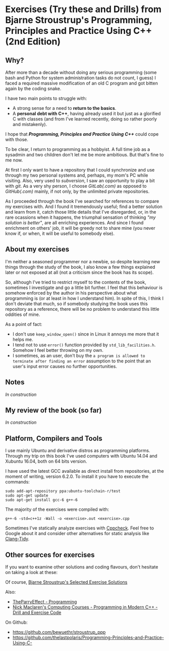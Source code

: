 Exercises (Try these and Drills) from Bjarne Stroustrup's Programming, Principles and Practice Using C++ (2nd Edition)
============================================================

Why?
----

After more than a decade without doing any serious programming (some bash and Python
for system administration tasks do not count, I guess) I faced a required massive
modification of an old C program and got bitten again by the coding snake.

I have two main points to struggle with:
 - A strong sense for a need to **return to the basics**.
 - A **personal debt with C++**, having already used it but just as a glorified 
C with classes (and from I've learned recently, doing so rather poorly and 
mistakenly).

I hope that **_Programming, Principles and Practice Using C++_** could cope with those.

To be clear, I return to programming as a hobbyist. A full time job as a sysadmin
and two children don't let me be more ambitious. But that's fine to me now.

At first I only want to have a repository that I could synchronize
and use through my two personal systems and, perhaps, my mom's PC while visiting.
Also, very used to *subversion*, I saw an opportunity to play a bit with *git*.
As a very shy person, I choose *GitLab(.com)* as opposed to *GitHub(.com)* mainly,
if not only, by the unlimited private repositories.

As I proceeded through the book I've searched for references to compare my exercises
with. And I found it tremendously useful; find a better solution and learn from it,
catch those little details that I've disregarded, or, in the rare ocassions when
it happens, the triumphal sensation of thinking *"my solution is better"*, are all 
enriching experiences.
And since I found enrichment on others' job, it will be greedy not to share mine
(you never know if, or when, it will be useful to somebody else).

About my exercises
------------------

I'm neither a seasoned programmer nor a newbie, so despite learning new things 
through the study of the book, I also know a few things explained later or 
not exposed at all (not a criticism since the book has its scope).

So, although I've tried to restrict myself to the contents of the book, sometimes I
investigate and go a little bit further. I feel that this behaviour is somehow 
enforced by the author in his perspective about what programming is (or at least
in how I understand him). In spite of this, I think I don't deviate that much, so
if somebody studying the book uses this repository as a reference, there will be 
no problem to understand this little oddities of mine.

As a point of fact:
 - I don't use `keep_window_open()` since in Linux it annoys me more that it helps me.
 - I tend not to use `error()` function provided by `std_lib_facilities.h`. Somehow
 I feel better throwing on my own.
 - I sometimes, as an user, don't buy the `a program is allowed to terminate after
 finding an error` assumption to the point that an user's input error causes no
 further opportunities.

Notes
-----

*In construction*

My review of the book (so far)
------------------------------

*In construction*

Platform, Compilers and Tools
-----------------------------

I use mainly Ubuntu and derivative distros as programming platforms. 
Through my trip on this book I've used computers with Ubuntu 14.04 and
Xubuntu 16.04, both on 64 bits version.

I have used the latest GCC available as direct install from repositories, at
the moment of writing, version 6.2.0. To install it you have to execute the commands:

    sudo add-apt-repository ppa:ubuntu-toolchain-r/test
    sudo apt-get update
    sudo apt-get install gcc-6 g++-6

The majority of the exercises were compiled with:

    g++-6 -std=c++1z -Wall -o <exercise>.out <exercise>.cpp

Sometimes I've statically analyze exercises with
[Cppcheck](http://cppcheck.sourceforge.net/). Feel free to Google about it and
consider other alternatives for static analysis like
[Clang-Tidy](http://clang.llvm.org/extra/clang-tidy/).


Other sources for exercises
---------------------------

If you want to examine other solutions and coding flavours, don't hesitate on taking a look at
these:

Of course, [Bjarne Stroustrup's Selected Exercise
Solutions](http://www.stroustrup.com/Programming/Solutions/exercise_solutions.html)  

Also:
 - [TheParryEffect - Programming](http://theparryeffectprogramming.blogspot.co.uk)
 - [Nick Maclaren's Computing Courses - Programming in Modern C++ - Drill and Exercise Code](http://people.ds.cam.ac.uk/nmm1/C++/Exercises/)

On Github:  
 - <https://github.com/bewuethr/stroustrup_ppp>
 - <https://github.com/thelastpolaris/Programming-Principles-and-Practice-Using-C->
